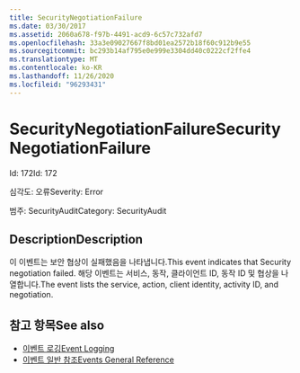 ```yaml
---
title: SecurityNegotiationFailure
ms.date: 03/30/2017
ms.assetid: 2060a678-f97b-4491-acd9-6c57c732afd7
ms.openlocfilehash: 33a3e09027667f8bd01ea2572b18f60c912b9e55
ms.sourcegitcommit: bc293b14af795e0e999e3304dd40c0222cf2ffe4
ms.translationtype: MT
ms.contentlocale: ko-KR
ms.lasthandoff: 11/26/2020
ms.locfileid: "96293431"
---
```

# <a name="securitynegotiationfailure"></a><span data-ttu-id="ae640-102">SecurityNegotiationFailure</span><span class="sxs-lookup"><span data-stu-id="ae640-102">SecurityNegotiationFailure</span></span>

<span data-ttu-id="ae640-103">Id: 172</span><span class="sxs-lookup"><span data-stu-id="ae640-103">Id: 172</span></span>  
  
 <span data-ttu-id="ae640-104">심각도: 오류</span><span class="sxs-lookup"><span data-stu-id="ae640-104">Severity: Error</span></span>  
  
 <span data-ttu-id="ae640-105">범주: SecurityAudit</span><span class="sxs-lookup"><span data-stu-id="ae640-105">Category: SecurityAudit</span></span>  
  
## <a name="description"></a><span data-ttu-id="ae640-106">Description</span><span class="sxs-lookup"><span data-stu-id="ae640-106">Description</span></span>  

 <span data-ttu-id="ae640-107">이 이벤트는 보안 협상이 실패했음을 나타냅니다.</span><span class="sxs-lookup"><span data-stu-id="ae640-107">This event indicates that Security negotiation failed.</span></span> <span data-ttu-id="ae640-108">해당 이벤트는 서비스, 동작, 클라이언트 ID, 동작 ID 및 협상을 나열합니다.</span><span class="sxs-lookup"><span data-stu-id="ae640-108">The event lists the service, action, client identity, activity ID, and negotiation.</span></span>  
  
## <a name="see-also"></a><span data-ttu-id="ae640-109">참고 항목</span><span class="sxs-lookup"><span data-stu-id="ae640-109">See also</span></span>

- [<span data-ttu-id="ae640-110">이벤트 로깅</span><span class="sxs-lookup"><span data-stu-id="ae640-110">Event Logging</span></span>](index.md)
- [<span data-ttu-id="ae640-111">이벤트 일반 참조</span><span class="sxs-lookup"><span data-stu-id="ae640-111">Events General Reference</span></span>](events-general-reference.md)
